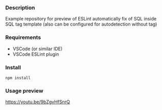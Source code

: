 
### Description 
Example repository for preview of ESLint automatically fix of SQL inside SQL tag template (also can be configured for autodetection without tag)

### Requirements
* VSCode (or similar IDE)
* VSCode ESLint plugin

### Install
```npm install```


### Usage preview 
https://youtu.be/9bZgvHfSnrQ

